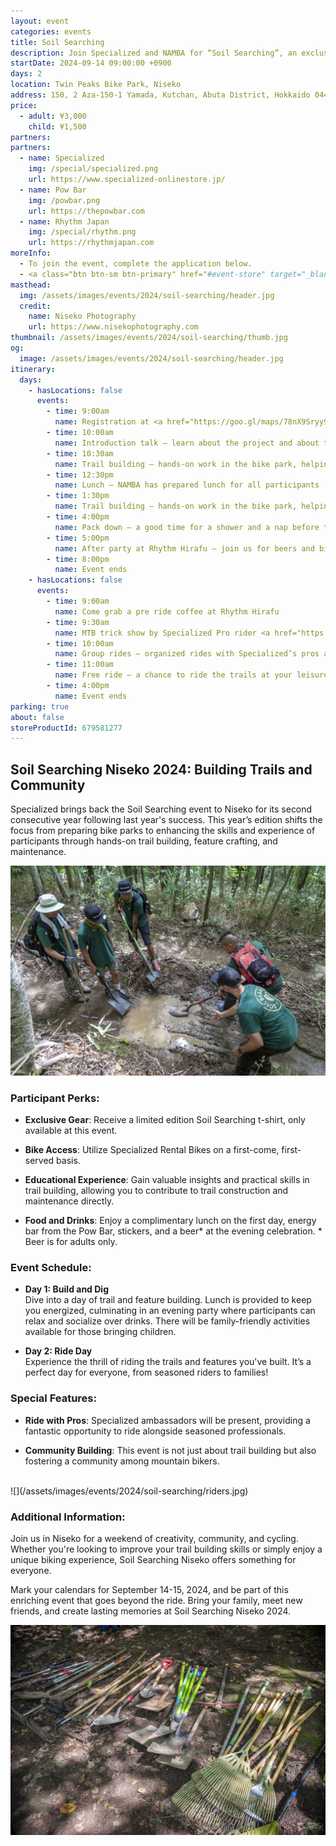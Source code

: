 ```yaml
---
layout: event
categories: events
title: Soil Searching
description: Join Specialized and NAMBA for “Soil Searching”, an exclusive (registration only!) 2 day dig & ride event in the Twin Peaks Bike Park in Niseko, Hokkaido on 14th & 15th September.
startDate: 2024-09-14 09:00:00 +0900
days: 2
location: Twin Peaks Bike Park, Niseko
address: 150, 2 Aza-150-1 Yamada, Kutchan, Abuta District, Hokkaido 044-0081
price:
  - adult: ¥3,000
    child: ¥1,500
partners:
partners:
  - name: Specialized
    img: /special/specialized.png
    url: https://www.specialized-onlinestore.jp/
  - name: Pow Bar
    img: /powbar.png
    url: https://thepowbar.com
  - name: Rhythm Japan
    img: /special/rhythm.png
    url: https://rhythmjapan.com
moreInfo:
  - To join the event, complete the application below.
  - <a class="btn btn-sm btn-primary" href="#event-store" target="_blank">Click here to apply</a>
masthead:
  img: /assets/images/events/2024/soil-searching/header.jpg
  credit:
    name: Niseko Photography
    url: https://www.nisekophotography.com
thumbnail: /assets/images/events/2024/soil-searching/thumb.jpg
og:
  image: /assets/images/events/2024/soil-searching/header.jpg
itinerary:
  days:
    - hasLocations: false
      events:
        - time: 9:00am
          name: Registration at <a href="https://goo.gl/maps/78nX9Sryy9c5qXmM8" target="_blank">Rhythm Hirafu</a>
        - time: 10:00am
          name: Introduction talk – learn about the project and about the Specialized Soil Searching program
        - time: 10:30am
          name: Trail building – hands-on work in the bike park, helping NAMBA and Specialized complete trails within the park
        - time: 12:30pm
          name: Lunch – NAMBA has prepared lunch for all participants
        - time: 1:30pm
          name: Trail building – hands-on work in the bike park, helping NAMBA and Specialized complete trails within the park
        - time: 4:00pm
          name: Pack down – a good time for a shower and a nap before the afterparty!
        - time: 5:00pm
          name: After party at Rhythm Hirafu – join us for beers and bites at the Rhythm Hirafu!
        - time: 8:00pm
          name: Event ends
    - hasLocations: false
      events:
        - time: 9:00am
          name: Come grab a pre ride coffee at Rhythm Hirafu
        - time: 9:30am
          name: MTB trick show by Specialized Pro rider <a href="https://www.instagram.com/yuki_kishi_/" target="_blank">Yuki Kishi</a> and Q&A
        - time: 10:00am
          name: Group rides – organized rides with Specialized’s pros and the team building the Twin Peaks Bike Park
        - time: 11:00am
          name: Free ride – a chance to ride the trails at your leisure
        - time: 4:00pm
          name: Event ends
parking: true
about: false
storeProductId: 679581277
---
```

## Soil Searching Niseko 2024: Building Trails and Community

Specialized brings back the Soil Searching event to Niseko for its second consecutive year following last year's success. This year’s edition shifts the focus from preparing bike parks to enhancing the skills and experience of participants through hands-on trail building, feature crafting, and maintenance.

![](/assets/images/events/2024/soil-searching/learn.jpg)

### Participant Perks:

- <strong>Exclusive Gear</strong>: Receive a limited edition Soil Searching t-shirt, only available at this event.

- <strong>Bike Access</strong>: Utilize Specialized Rental Bikes on a first-come, first-served basis.

- <strong>Educational Experience</strong>: Gain valuable insights and practical skills in trail building, allowing you to contribute to trail construction and maintenance directly.

- <strong>Food and Drinks</strong>: Enjoy a complimentary lunch on the first day, energy bar from the Pow Bar, stickers, and a beer* at the evening celebration. * Beer is for adults only.

### Event Schedule:

- <strong>Day 1: Build and Dig</strong><br />Dive into a day of trail and feature building. Lunch is provided to keep you energized, culminating in an evening party where participants can relax and socialize over drinks. There will be family-friendly activities available for those bringing children.

- <strong>Day 2: Ride Day</strong><br />Experience the thrill of riding the trails and features you've built. It’s a perfect day for everyone, from seasoned riders to families!

### Special Features:

- <strong>Ride with Pros</strong>: Specialized ambassadors will be present, providing a fantastic opportunity to ride alongside seasoned professionals.

- <strong>Community Building</strong>: This event is not just about trail building but also fostering a community among mountain bikers.

<br />
![](/assets/images/events/2024/soil-searching/riders.jpg)

### Additional Information:

Join us in Niseko for a weekend of creativity, community, and cycling. Whether you're looking to improve your trail building skills or simply enjoy a unique biking experience, Soil Searching Niseko offers something for everyone.

Mark your calendars for September 14-15, 2024, and be part of this enriching event that goes beyond the ride. Bring your family, meet new friends, and create lasting memories at Soil Searching Niseko 2024.

![](/assets/images/events/2024/soil-searching/tools.jpg)
